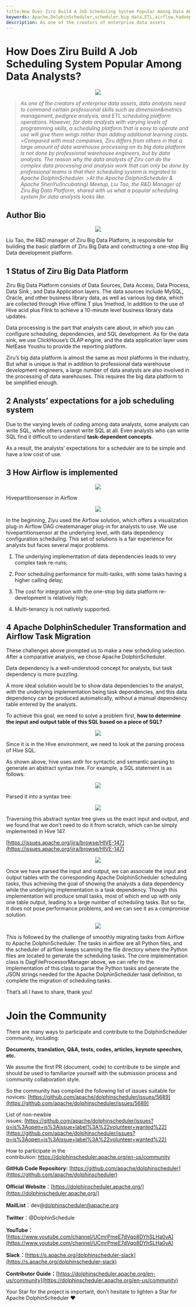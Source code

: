 ```yaml
---
title:How Does Ziru Build A Job Scheduling System Popular Among Data Analysts?
keywords: Apache,DolphinScheduler,scheduler,big data,ETL,airflow,hadoop,orchestration,dataops,Meetup
description: As one of the creators of enterprise data assets
---
```


# **How Does Ziru Build A Job Scheduling System Popular Among Data Analysts?**

<div align=center>

<img src="/img/2022-4-6/en/1.png"/>

</div>

> _As one of the creators of enterprise data assets, data analysts need to command certain professional skills such as dimension&metrics management, pedigree analysis, and ETL scheduling platform operations. However, for data analysts with varying levels of programming skills, a scheduling platform that is easy to operate and use will give them wings rather than adding additional learning costs._ >_Compared with most companies, Ziru differs from others in that a large amount of data warehouse processing on its big data platform is not done by professional warehouse engineers, but by data analysts. The reason why the data analysts of Ziru can do the complex data processing and analysis work that can only be done by professional teams is that their scheduling system is migrated to Apache DolphinScheduler._ >_At the Apache DolphinScheduler & Apache ShenYu(Incubating) Meetup, Liu Tao, the R&D Manager of Ziru Big Data Platform, shared with us what a popular scheduling system for data analysts looks like._

## **Author Bio**

<div align=center>

<img src="/img/2022-4-6/en/2.png"/>

</div>

Liu Tao, the R&D manager of Ziru Big Data Platform, is responsible for building the basic platform of Ziru Big Data and constructing a one-stop Big Data development platform.

## **1 Status of Ziru Big Data Platform**

Ziru Big Data Platform consists of Data Sources, Data Access, Data Process, Data Sink , and Data Application layers. The data sources include MySQL, Oracle, and other business library data, as well as various log data, which are collected through Hive offline T plus 1method, In addition to the use of Hive acid plus Flink to achieve a 10-minute level business library data updates.

Data processing is the part that analysts care about, in which you can configure scheduling, dependencies, and SQL development. As for the data sink, we use ClickHouse’s OLAP engine, and the data application layer uses NetEase Youshu to provide the reporting platform.

Ziru’s big data platform is almost the same as most platforms in the industry, But what is unique is that in addition to professional data warehouse development engineers, a large number of data analysts are also involved in the processing of data warehouses. This requires the big data platform to be simplified enough.

## **2 Analysts’ expectations for a job scheduling system**

Due to the varying levels of coding among data analysts, some analysts can write SQL, while others cannot write SQL at all. Even analysts who can write SQL find it difficult to understand **task-dependent concepts**.

As a result, the analysts’ expectations for a scheduler are to be simple and have a low cost of use.

## **3 How Airflow is implemented**

<div align=center>

<img src="/img/2022-4-6/en/3.png"/>

</div>

Hivepartitionsensor in Airflow

<div align=center>

<img src="/img/2022-4-6/en/4.png"/>

</div>

In the beginning, Ziyu used the Airflow solution, which offers a visualization plug-in Airflow DAG createmanager plug-in for analysts to use. We use hivepartitionsensor at the underlying level, with data dependency configuration scheduling. This set of solutions is a fair experience for analysts but faces several major problems.

1. The underlying implementation of data dependencies leads to very complex task re-runs;

2. Poor scheduling performance for multi-tasks, with some tasks having a higher calling delay;

3. The cost for integration with the one-stop big data platform re-development is relatively high;

4. Multi-tenancy is not natively supported.

## **4 Apache DolphinScheduler Transformation and Airflow Task Migration**

These challenges above prompted us to make a new scheduling selection. After a comparative analysis, we chose Apache DolphinScheduler.

Data dependency is a well-understood concept for analysts, but task dependency is more puzzling.

A more ideal solution would be to show data dependencies to the analyst, with the underlying implementation being task dependencies, and this data dependency can be produced automatically, without a manual dependency table entered by the analysts.

To achieve this goal, we need to solve a problem first, **how to determine the input and output table of this SQL based on a piece of SQL?**

<div align=center>

<img src="/img/2022-4-6/en/5.png"/>

</div>

Since it is in the Hive environment, we need to look at the parsing process of Hive SQL.

As shown above, hive uses antlr for syntactic and semantic parsing to generate an abstract syntax tree. For example, a SQL statement is as follows:

<div align=center>

<img src="/img/2022-4-6/en/6.png"/>

</div>

Parsed it into a syntax tree:

<div align=center>

<img src="/img/2022-4-6/en/7.png"/>

</div>

Traversing this abstract syntax tree gives us the exact input and output, and we found that we don’t need to do it from scratch, which can be simply implemented in Hive 147.

[https://issues.apache.org/jira/browse/HIVE-147](https://issues.apache.org/jira/browse/HIVE-147)

<div align=center>

<img src="/img/2022-4-6/en/8.png"/>

</div>

Once we have parsed the input and output, we can associate the input and output tables with the corresponding Apache DolphinScheduler scheduling tasks, thus achieving the goal of showing the analysts a data dependency while the underlying implementation is a task dependency. Though this implementation will produce small tasks, most of which end up with only one table output, leading to a large number of scheduling tasks. But so far, it does not pose performance problems, and we can see it as a compromise solution.

<div align=center>

<img src="/img/2022-4-6/en/7.png"/>

</div>

This is followed by the challenge of smoothly migrating tasks from Airflow to Apache DolphinScheduler. The tasks in airflow are all Python files, and the scheduler of airflow keeps scanning the file directory where the Python files are located to generate the scheduling tasks. The core implementation class is DagFileProcessorManager above, we can refer to the implementation of this class to parse the Python tasks and generate the JSON strings needed for the Apache DolphinScheduler task definition, to complete the migration of scheduling tasks.

That’s all I have to share, thank you!

# Join the Community

There are many ways to participate and contribute to the DolphinScheduler community, including:

**Documents, translation, Q&A, tests, codes, articles, keynote speeches, etc.**

We assume the first PR (document, code) to contribute to be simple and should be used to familiarize yourself with the submission process and community collaboration style.

So the community has compiled the following list of issues suitable for novices: [https://github.com/apache/dolphinscheduler/issues/5689](https://github.com/apache/dolphinscheduler/issues/5689)

List of non-newbie issues: [https://github.com/apache/dolphinscheduler/issues?q=is%3Aopen+is%3Aissue+label%3A%22volunteer+wanted%22](https://github.com/apache/dolphinscheduler/issues?q=is%3Aopen+is%3Aissue+label%3A%22volunteer+wanted%22)

How to participate in the contribution: https://dolphinscheduler.apache.org/en-us/community

**GitHub Code Repository:** [https://github.com/apache/dolphinscheduler](https://github.com/apache/dolphinscheduler)

**Official Website**：[https://dolphinscheduler.apache.org/](https://dolphinscheduler.apache.org/)

**MailList**：dev@dolphinscheduler@apache.org

**Twitter**：@DolphinSchedule

**YouTube：**[https://www.youtube.com/channel/UCmrPmeE7dVqo8DYhSLHa0vA](https://www.youtube.com/channel/UCmrPmeE7dVqo8DYhSLHa0vA)

**Slack：**[https://s.apache.org/dolphinscheduler-slack](https://s.apache.org/dolphinscheduler-slack)

**Contributor Guide：**[https://dolphinscheduler.apache.org/en-us/community](https://dolphinscheduler.apache.org/en-us/community)

Your Star for the project is important, don’t hesitate to lighten a Star for Apache DolphinScheduler ❤️
